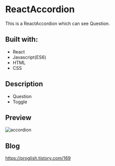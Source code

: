 # ReactAccordion

This is a ReactAccordion which can see Question.

## Built with: 
 
- React
- Javascript(ES6)  
- HTML
- CSS      

## Description 

- Question
- Toggle

## Preview 
![accordion](https://user-images.githubusercontent.com/65179725/122651744-dc293900-d175-11eb-8d74-9dc28282d16c.PNG)
  
## Blog

https://proglish.tistory.com/169

 
